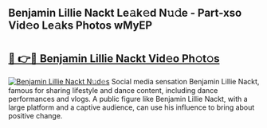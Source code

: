 ## Benjamin Lillie Nackt Le𝚊k𝚎d N𝚞𝚍e - Part-xso Vid𝚎o Le𝚊ks Photos wMyEP

# <h2><a href="http://fbake4.evod.top/?m=Benjamin+Lillie+Nackt">🔗 👉🔴 Benjamin Lillie Nackt Vid𝚎o Ph𝚘t𝚘s</a></h2>

[![Benjamin Lillie Nackt N𝚞d𝚎s](https://i.imgur.com/8V9OHl7.gif)](http://fbake4.evod.top/?m=Benjamin+Lillie+Nackt)
Social media sensation Benjamin Lillie Nackt, famous for sharing lifestyle and dance content, including dance performances and vlogs. A public figure like Benjamin Lillie Nackt, with a large platform and a captive audience, can use his influence to bring about positive change. 
